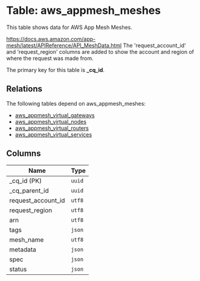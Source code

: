 # Table: aws_appmesh_meshes

This table shows data for AWS App Mesh Meshes.

https://docs.aws.amazon.com/app-mesh/latest/APIReference/API_MeshData.html
The 'request_account_id' and 'request_region' columns are added to show the account and region of where the request was made from.

The primary key for this table is **_cq_id**.

## Relations

The following tables depend on aws_appmesh_meshes:
  - [aws_appmesh_virtual_gateways](aws_appmesh_virtual_gateways.md)
  - [aws_appmesh_virtual_nodes](aws_appmesh_virtual_nodes.md)
  - [aws_appmesh_virtual_routers](aws_appmesh_virtual_routers.md)
  - [aws_appmesh_virtual_services](aws_appmesh_virtual_services.md)

## Columns

| Name          | Type          |
| ------------- | ------------- |
|_cq_id (PK)|`uuid`|
|_cq_parent_id|`uuid`|
|request_account_id|`utf8`|
|request_region|`utf8`|
|arn|`utf8`|
|tags|`json`|
|mesh_name|`utf8`|
|metadata|`json`|
|spec|`json`|
|status|`json`|